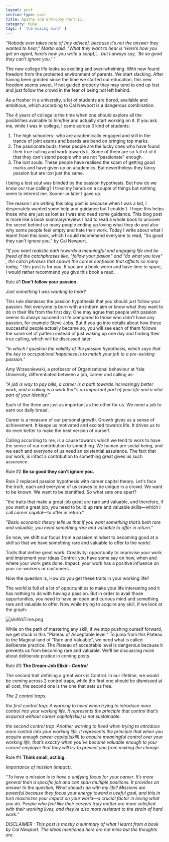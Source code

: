 ```yaml
---
layout: post
section-type: post
title: Apathy and Entrophy Part-II.
category: Muse.
tags: [ 'the musing mind' ]
---
```


_“Nobody ever takes note of [my advice], because it’s not the answer they wanted to hear,” Martin said. “What they want to hear is ‘Here’s how you get an agent, here’s how you write a script,’… but I always say, ‘Be so good they can’t ignore you.’ ”_

The new college life looks so exciting and over-whelming. With new found freedom from the protected environment of parents. We start slacking. After having been grinded since the time we started our education, this new freedom seems sweet. If not guided properly they may tend to end up lost and just follow the crowd in the fear of being not left behind.

As a fresher in a university, a lot of students are bored, available and ambitious, which according to Cal Newport is a dangerous combination.

The 4 years of college is the time when one should explore all the posibilities available to him/her and actually start working on it. If you ask me, while I was in college, I came across 3 kind of students:
1. The high schoolers- who are academically engaged and still in the trance of joint exams and boards are bend on bringing top marks.
2. The passionate buds: these people are the lucky ones who have found their true calling and work towards it. Some of them are so full of of it that they can't stand people who are not "passionate" enough.
3. The lost souls: These people have realised the scam of getting good marks and have given up on academics. But nevertheless they fancy passion but are lost just the same.

I being a lost soul was blinded by the passion hypothesis. But how do we know our true calling? I tried my hands on a couple of things but nothing seem to interest me. Sooner or later I gave up. 

The reason I am writing this blog post is because when I was a kid, I desperately wanted some help and guidance but I couldn't. I hope this helps those who are just as lost as I was and need some guidance. This blog post is more like a book summary/review. I had to read a whole book to uncover the secret behind so many people ending up loving what they do and also why some people feel empty and hate their work. Today I write about what I learnt from this book, which I could recommend everyone to read, "So good they can't ignore you." by Cal Newport. 

_"If you want realistic path towards a meaningful and engaging life and be freed of the catchphrases like, "follow your pasion" and "do what you love" , the catch phrases that spawn the career confusion that afflicts so many today, "_ this post is for you. If you are a book-worm and have time to spare, I would rather recommend you give this book a read.

Rule #1 **Don't follow your passion.**

_Just something I was wanting to hear?_

This rule dismisses the passion hypothesis that you should just follow your passion. Not everyone is born with an inborn aim or know what they want to do in their life from the first day. One may agrue that people with passion seems to always succeed in life compared to those who didn't have any passion, for example Steve Jobs. But if you go into details about how these successful people actually became so, you will see each of them follows the same set of pattern instead of just waking up one day and finding their true calling, which will be discussed later.

_"In which I question the validity of the passion hypothesis, which says that the key to occupational happiness is to match your job to a pre-existing passion."_

Amy Wrzesniewski, a professor of Organizational behaviour at Yale University, differentiated between a job, career and calling as-

_"A job is way to pay bills, a career is a path towards increasingly  better work, and a calling is a work that's an important part of your life and a vital part of your identity."_

Each of the three are just as important as the other for us. 
We need a job to earn our daily bread.

Career is a measure of our personal growth. Growth gives us a sense of achievement. It keeps us motivated and excited towards life. It drives us to do even better to make the best version of ourself.

Calling according to me, is a cause towards which we tend to work to have the sense of our contribution to something. We human are social being, and we each and everyone of us need an existential assurance. The fact that our work, is infact a contribution to something great gives us such assurance.

Rule #2 **Be so good they can't ignore you.**

Rule 2 replaced passion hypothesis with career capital theory.
Let's face the truth, each and everyone of us craves to be unique in a crowd. We want to be known. We want to be identified. So what sets one apart?

"the traits that make a great job great are rare and valuable, and therefore, if you want a great job, you need to build up rare and valuable skills—which I call _career capital_—to offer in return."

_"Basic economic theory tells us that if you want something that’s both rare and valuable, you need something rare and valuable to offer in return."_

So now, we shift our focus from a passion mindset to becoming good at a skill so that we have something rare and valuable to offer to the world. 

Traits that define great work:
Creativity: opportunity to improvise your work and implement your ideas
Control: you have some say on how, when and where your work gets done.
Impact: your work has a positive influence on your co-workers or customers.

Now the question is, How do you get these traits in your working life?

The world is full of a lot of oppurtunities to make your life interesting and it has nothing to do with having a passion. But in order to avail those oppurtunities, you need to have an open and curious mind and something rare and valuable to offer. Now while trying to acquire any skill, if we look at the graph:

![skillVsTime.png]({{site.baseurl}}/skillVsTime.png)

While on the path of mastering any skill, if we stop pushing ourself forward, we get stuck in this "Plateau of Acceptable level." To jump from this Plateau to the Magical land of "Rare and Valuable", we need what is called deliberate practice. The Plateau of acceptable level is dangerous because it prevents us from becoming rare and valuable. We'll be discussing more about deliberate pratice in coming posts.

Rule #3 **The Dream-Job Elixir - _Control_** 

The second trait defining a great work is Control. In our lifetime, we would be coming across 2 control traps, while the first one should be dismissed at all cost, the second one is the one that sets us free. 

_The 2 control traps._

_the first control trap: A warning to heed when trying to introduce more control into your working life. It represents the principle that control that’s acquired without career capital(skill) is not sustainable._

_the second control trap :Another warning to heed when trying to introduce more control into your working life. It represents the principle that when you acquire enough career capital(skill) to acquire meaningful control over your working life, that’s exactly when you’ve become valuable enough to your current employer that they will try to prevent you from making the change._

Rule #4 **Think small, act big.** 

_Importance of mission (impact)._

_"To have a mission is to have a unifying focus for your career. It’s more general than a specific job and can span multiple positions. It provides an answer to the question, What should I do with my life? Missions are powerful because they focus your energy toward a useful goal, and this in turn maximizes your impact on your world—a crucial factor in loving what you do. People who feel like their careers truly matter are more satisfied with their working lives, and they’re also more resistant to the strain of hard work."_


_DISCLAIMER : This post is mostly a summary of what I learnt from a book by Cal Newport. The ideas mentioned here are not mine but the thoughts are._
